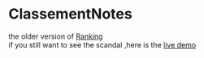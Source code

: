 # ClassementNotes
the older version of [Ranking](https://ranking.ilyeshaddad.com) <br>
if you still want to see the scandal ,here is the [live demo](https://ilyeshaddad337.github.io/ClassementNotes/Classement/Classement.html) 
